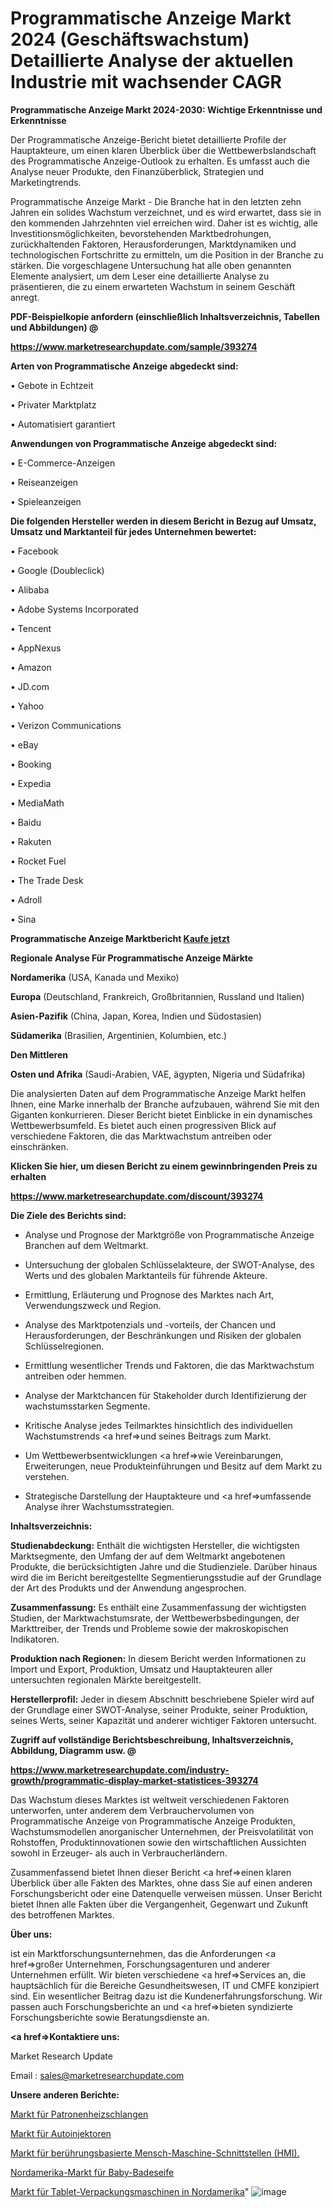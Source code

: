 # Programmatische Anzeige Markt 2024 (Geschäftswachstum) Detaillierte Analyse der aktuellen Industrie mit wachsender CAGR

<strong>Programmatische Anzeige Markt 2024-2030: Wichtige Erkenntnisse und Erkenntnisse</strong>

Der Programmatische Anzeige-Bericht bietet detaillierte Profile der Hauptakteure, um einen klaren Überblick über die Wettbewerbslandschaft des Programmatische Anzeige-Outlook zu erhalten. Es umfasst auch die Analyse neuer Produkte, den Finanzüberblick, Strategien und Marketingtrends.

Programmatische Anzeige Markt - Die Branche hat in den letzten zehn Jahren ein solides Wachstum verzeichnet, und es wird erwartet, dass sie in den kommenden Jahrzehnten viel erreichen wird. Daher ist es wichtig, alle Investitionsmöglichkeiten, bevorstehenden Marktbedrohungen, zurückhaltenden Faktoren, Herausforderungen, Marktdynamiken und technologischen Fortschritte zu ermitteln, um die Position in der Branche zu stärken. Die vorgeschlagene Untersuchung hat alle oben genannten Elemente analysiert, um dem Leser eine detaillierte Analyse zu präsentieren, die zu einem erwarteten Wachstum in seinem Geschäft anregt.



<strong><b>PDF-Beispielkopie anfordern (einschließlich Inhaltsverzeichnis, Tabellen und Abbildungen) @ </b></strong>

<strong><a href=https://www.marketresearchupdate.com/sample/393274>

<strong>https://www.marketresearchupdate.com/sample/393274</u></a></strong></strong>



<strong>Arten von Programmatische Anzeige abgedeckt sind:</strong>

• Gebote in Echtzeit

• Privater Marktplatz

• Automatisiert garantiert



<strong>Anwendungen von Programmatische Anzeige abgedeckt sind:</strong>

• E-Commerce-Anzeigen

• Reiseanzeigen

• Spieleanzeigen



<strong>Die folgenden Hersteller werden in diesem Bericht in Bezug auf Umsatz, Umsatz und Marktanteil für jedes Unternehmen bewertet:</strong>

• Facebook

• Google (Doubleclick)

• Alibaba

• Adobe Systems Incorporated

• Tencent

• AppNexus

• Amazon

• JD.com

• Yahoo

• Verizon Communications

• eBay

• Booking

• Expedia

• MediaMath

• Baidu

• Rakuten

• Rocket Fuel

• The Trade Desk

• Adroll

• Sina



<strong>Programmatische Anzeige Marktbericht <a href=https://www.marketresearchupdate.com/buynow/393274>Kaufe jetzt</a></strong>



<strong>Regionale Analyse Für Programmatische Anzeige Märkte</strong>



<strong>Nordamerika</strong> (USA, Kanada und Mexiko)



<strong>Europa</strong> (Deutschland, Frankreich, Großbritannien, Russland und Italien)



<strong>Asien-Pazifik</strong> (China, Japan, Korea, Indien und Südostasien)



<strong>Südamerika</strong> (Brasilien, Argentinien, Kolumbien, etc.)



<strong>Den Mittleren</strong> 

<strong>Osten und Afrika</strong> (Saudi-Arabien, VAE, ägypten, Nigeria und Südafrika)

Die analysierten Daten auf dem Programmatische Anzeige Markt helfen Ihnen, eine Marke innerhalb der Branche aufzubauen, während Sie mit den Giganten konkurrieren. Dieser Bericht bietet Einblicke in ein dynamisches Wettbewerbsumfeld. Es bietet auch einen progressiven Blick auf verschiedene Faktoren, die das Marktwachstum antreiben oder einschränken.



<strong>Klicken Sie hier, um diesen Bericht zu einem gewinnbringenden Preis zu erhalten
</strong>

<strong><a href=https://www.marketresearchupdate.com/discount/393274>https://www.marketresearchupdate.com/discount/393274</b></u></strong></a>



<strong>Die Ziele des Berichts sind:</strong>

- Analyse und Prognose der Marktgröße von Programmatische Anzeige Branchen auf dem Weltmarkt.

- Untersuchung der globalen Schlüsselakteure, der SWOT-Analyse, des Werts und des globalen Marktanteils für führende Akteure.

- Ermittlung, Erläuterung und Prognose des Marktes nach Art, Verwendungszweck und Region.

- Analyse des Marktpotenzials und -vorteils, der Chancen und Herausforderungen, der Beschränkungen und Risiken der globalen Schlüsselregionen.

- Ermittlung wesentlicher Trends und Faktoren, die das Marktwachstum antreiben oder hemmen.

- Analyse der Marktchancen für Stakeholder durch Identifizierung der wachstumsstarken Segmente.

- Kritische Analyse jedes Teilmarktes hinsichtlich des individuellen Wachstumstrends <a href=>und</a> seines Beitrags zum Markt.

- Um Wettbewerbsentwicklungen <a href=>wie</a> Vereinbarungen, Erweiterungen, neue Produkteinführungen und Besitz auf dem Markt zu verstehen.

- Strategische Darstellung der Hauptakteure und <a href=>umfas</a>sende Analyse ihrer Wachstumsstrategien.



<strong>Inhaltsverzeichnis:</strong>



<strong>Studienabdeckung:</strong> Enthält die wichtigsten Hersteller, die wichtigsten Marktsegmente, den Umfang der auf dem Weltmarkt angebotenen Produkte, die berücksichtigten Jahre und die Studienziele. Darüber hinaus wird die im Bericht bereitgestellte Segmentierungsstudie auf der Grundlage der Art des Produkts und der Anwendung angesprochen.



<strong>Zusammenfassung:</strong> Es enthält eine Zusammenfassung der wichtigsten Studien, der Marktwachstumsrate, der Wettbewerbsbedingungen, der Markttreiber, der Trends und Probleme sowie der makroskopischen Indikatoren.



<strong>Produktion nach Regionen:</strong> In diesem Bericht werden Informationen zu Import und Export, Produktion, Umsatz und Hauptakteuren aller untersuchten regionalen Märkte bereitgestellt.



<strong>Herstellerprofil:</strong> Jeder in diesem Abschnitt beschriebene Spieler wird auf der Grundlage einer SWOT-Analyse, seiner Produkte, seiner Produktion, seines Werts, seiner Kapazität und anderer wichtiger Faktoren untersucht.



<strong><b>Zugriff auf vollständige Berichtsbeschreibung, Inhaltsverzeichnis, Abbildung, Diagramm usw. @ </b></strong>

<strong><a href=https://www.marketresearchupdate.com/industry-growth/programmatic-display-market-statistices-393274>https://www.marketresearchupdate.com/industry-growth/programmatic-display-market-statistices-393274</a></strong>

Das Wachstum dieses Marktes ist weltweit verschiedenen Faktoren unterworfen, unter anderem dem Verbrauchervolumen von Programmatische Anzeige von Programmatische Anzeige Produkten, Wachstumsmodellen anorganischer Unternehmen, der Preisvolatilität von Rohstoffen, Produktinnovationen sowie den wirtschaftlichen Aussichten sowohl in Erzeuger- als auch in Verbraucherländern.

Zusammenfassend bietet Ihnen dieser Bericht <a href=>einen</a> klaren Überblick über alle Fakten des Marktes, ohne dass Sie auf einen anderen Forschungsbericht oder eine Datenquelle verweisen müssen. Unser Bericht bietet Ihnen alle Fakten über die Vergangenheit, Gegenwart und Zukunft des betroffenen Marktes.



<strong>Über uns:</strong>

 ist ein Marktforschungsunternehmen, das die Anforderungen <a href=>großer</a> Unternehmen, Forschungsagenturen und anderer Unternehmen erfüllt. Wir bieten verschiedene <a href=>Services</a> an, die hauptsächlich für die Bereiche Gesundheitswesen, IT und CMFE konzipiert sind. Ein wesentlicher Beitrag dazu ist die Kundenerfahrungsforschung. Wir passen auch Forschungsberichte an und <a href=>bieten</a> syndizierte Forschungsberichte sowie Beratungsdienste an.



<strong><a href=>Kontaktiere uns:</a></strong>

Market Research Update

Email : sales@marketresearchupdate.com



<strong>Unsere anderen Berichte:</strong>

<a href=https://www.linkedin.com/pulse/cartridge-heating-coil-market-size-growth-set>Markt für Patronenheizschlangen</a>

<a href=https://www.linkedin.com/pulse/auto-injectors-market-report-2023-top-company>Markt für Autoinjektoren</a>

<a href=https://www.linkedin.com/pulse/touch-based-human-machine-interface-hmi-market>Markt für berührungsbasierte Mensch-Maschine-Schnittstellen (HMI).</a>

<a href=https://www.linkedin.com/pulse/north-america-baby-bath-soap-market-size-scope>Nordamerika-Markt für Baby-Badeseife</a>

<a href=https://www.linkedin.com/pulse/north-america-tablet-packing-machines-market-2023-comprehensive>Markt für Tablet-Verpackungsmaschinen in Nordamerika</a>"
![image](https://github.com/meghapanth/markettrends/assets/163847665/b05ccb50-5528-42d8-ad6d-113919fb7c7d)
